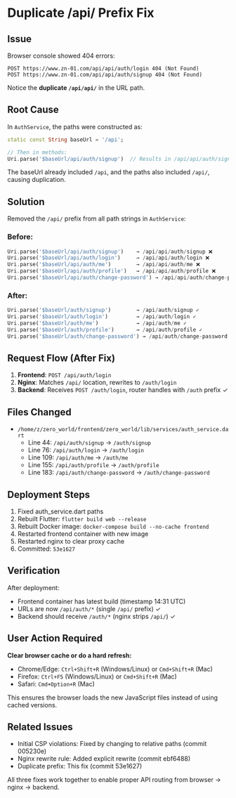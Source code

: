 # Duplicate /api/ Prefix Fix

## Issue
Browser console showed 404 errors:
```
POST https://www.zn-01.com/api/api/auth/login 404 (Not Found)
POST https://www.zn-01.com/api/api/auth/signup 404 (Not Found)
```

Notice the **duplicate `/api/api/`** in the URL path.

## Root Cause

In `AuthService`, the paths were constructed as:
```dart
static const String baseUrl = '/api';

// Then in methods:
Uri.parse('$baseUrl/api/auth/signup')  // Results in /api/api/auth/signup ❌
```

The baseUrl already included `/api`, and the paths also included `/api/`, causing duplication.

## Solution

Removed the `/api/` prefix from all path strings in `AuthService`:

### Before:
```dart
Uri.parse('$baseUrl/api/auth/signup')    → /api/api/auth/signup ❌
Uri.parse('$baseUrl/api/auth/login')     → /api/api/auth/login ❌
Uri.parse('$baseUrl/api/auth/me')        → /api/api/auth/me ❌
Uri.parse('$baseUrl/api/auth/profile')   → /api/api/auth/profile ❌
Uri.parse('$baseUrl/api/auth/change-password') → /api/api/auth/change-password ❌
```

### After:
```dart
Uri.parse('$baseUrl/auth/signup')        → /api/auth/signup ✓
Uri.parse('$baseUrl/auth/login')         → /api/auth/login ✓
Uri.parse('$baseUrl/auth/me')            → /api/auth/me ✓
Uri.parse('$baseUrl/auth/profile')       → /api/auth/profile ✓
Uri.parse('$baseUrl/auth/change-password') → /api/auth/change-password ✓
```

## Request Flow (After Fix)

1. **Frontend**: `POST /api/auth/login`
2. **Nginx**: Matches `/api/` location, rewrites to `/auth/login`
3. **Backend**: Receives `POST /auth/login`, router handles with `/auth` prefix ✓

## Files Changed

- `/home/z/zero_world/frontend/zero_world/lib/services/auth_service.dart`
  - Line 44: `/api/auth/signup` → `/auth/signup`
  - Line 76: `/api/auth/login` → `/auth/login`
  - Line 109: `/api/auth/me` → `/auth/me`
  - Line 155: `/api/auth/profile` → `/auth/profile`
  - Line 183: `/api/auth/change-password` → `/auth/change-password`

## Deployment Steps

1. Fixed auth_service.dart paths
2. Rebuilt Flutter: `flutter build web --release`
3. Rebuilt Docker image: `docker-compose build --no-cache frontend`
4. Restarted frontend container with new image
5. Restarted nginx to clear proxy cache
6. Committed: `53e1627`

## Verification

After deployment:
- Frontend container has latest build (timestamp 14:31 UTC)
- URLs are now `/api/auth/*` (single `/api/` prefix) ✓
- Backend should receive `/auth/*` (nginx strips `/api/`) ✓

## User Action Required

**Clear browser cache or do a hard refresh:**
- Chrome/Edge: `Ctrl+Shift+R` (Windows/Linux) or `Cmd+Shift+R` (Mac)
- Firefox: `Ctrl+F5` (Windows/Linux) or `Cmd+Shift+R` (Mac)
- Safari: `Cmd+Option+R` (Mac)

This ensures the browser loads the new JavaScript files instead of using cached versions.

## Related Issues

- Initial CSP violations: Fixed by changing to relative paths (commit 005230e)
- Nginx rewrite rule: Added explicit rewrite (commit ebf6488)
- Duplicate prefix: This fix (commit 53e1627)

All three fixes work together to enable proper API routing from browser → nginx → backend.
